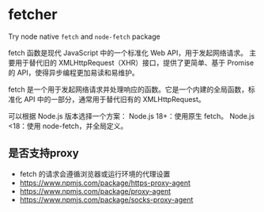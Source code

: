# fetcher

Try node native `fetch` and `node-fetch` package

fetch 函数是现代 JavaScript 中的一个标准化 Web API，用于发起网络请求。
主要用于替代旧的 XMLHttpRequest（XHR）接口，提供了更简单、基于 Promise 的 API，使得异步编程更加易读和易维护。

fetch 是一个用于发起网络请求并处理响应的函数。它是一个内建的全局函数，标准化 API 中的一部分，通常用于替代旧有的 XMLHttpRequest。

可以根据 Node.js 版本选择一个方案：
Node.js 18+：使用原生 fetch。
Node.js <18：使用 node-fetch，并全局定义。

## 是否支持proxy

- fetch 的请求会遵循浏览器或运行环境的代理设置
- https://www.npmjs.com/package/https-proxy-agent
- https://www.npmjs.com/package/proxy-agent
- https://www.npmjs.com/package/socks-proxy-agent